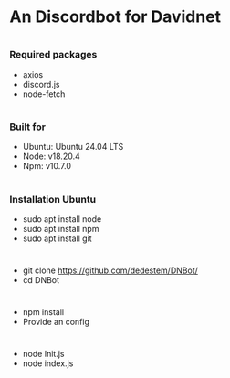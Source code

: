# An Discordbot for Davidnet

#

### Required packages
 - axios
 - discord.js
 - node-fetch

#
### Built for

 - Ubuntu: Ubuntu 24.04 LTS
 - Node: v18.20.4
 - Npm: v10.7.0

#

#

### Installation Ubuntu
 - sudo apt install node
 - sudo apt install npm
 - sudo apt install git

#

 - git clone https://github.com/dedestem/DNBot/
 - cd DNBot

#

 - npm install
 - Provide an config

#

 - node Init.js
 - node index.js
